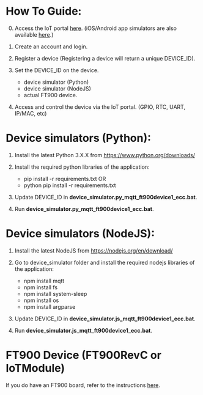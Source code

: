 # How To Guide:

0. Access the IoT portal [here](https://richmondu.com). (iOS/Android app simulators are also available [here](https://creator.ionic.io/share/8f86e2005ba5).)

1. Create an account and login.

2. Register a device (Registering a device will return a unique DEVICE_ID).

3. Set the DEVICE_ID on the device.

    - device simulator (Python)
    - device simulator (NodeJS)
    - actual FT900 device.

4. Access and control the device via the IoT portal. (GPIO, RTC, UART, IP/MAC, etc)



# Device simulators (Python):


1. Install the latest Python 3.X.X from https://www.python.org/downloads/

2. Install the required python libraries of the application:

    - pip install -r requirements.txt OR
    - python pip install -r requirements.txt

3. Update DEVICE_ID in <b>device_simulator.py_mqtt_ft900device1_ecc.bat</b>.

4. Run <b>device_simulator.py_mqtt_ft900device1_ecc.bat</b>.


# Device simulators (NodeJS):

1. Install the latest NodeJS from https://nodejs.org/en/download/

2. Go to device_simulator folder and install the required nodejs libraries of the application:

    - npm install mqtt
    - npm install fs
    - npm install system-sleep
    - npm install os
    - npm install argparse

3. Update DEVICE_ID in <b>device_simulator.js_mqtt_ft900device1_ecc.bat</b>.

4. Run <b>device_simulator.js_mqtt_ft900device1_ecc.bat</b>.


# FT900 Device (FT900RevC or IoTModule)

If you do have an FT900 board, refer to the instructions [here](https://github.com/richmondu/FT900/tree/master/IoT/ft90x_iot_brtcloud).

